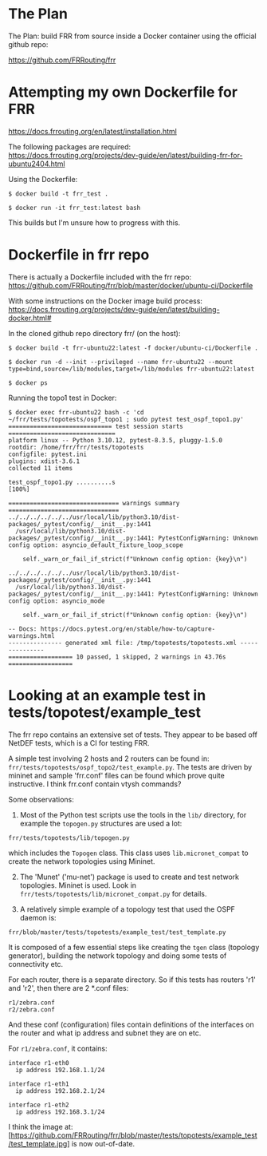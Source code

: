 # The Plan

The Plan:  build FRR from source inside a Docker container using the official github repo:

https://github.com/FRRouting/frr

# Attempting my own Dockerfile for FRR

https://docs.frrouting.org/en/latest/installation.html

The following packages are required:
https://docs.frrouting.org/projects/dev-guide/en/latest/building-frr-for-ubuntu2404.html

Using the Dockerfile:
~~~
$ docker build -t frr_test .

$ docker run -it frr_test:latest bash
~~~

This builds but I'm unsure how to progress with this.


# Dockerfile in frr repo

There is actually a Dockerfile included with the frr repo:
https://github.com/FRRouting/frr/blob/master/docker/ubuntu-ci/Dockerfile

With some instructions on the Docker image build process:
https://docs.frrouting.org/projects/dev-guide/en/latest/building-docker.html#

In the cloned github repo directory frr/ (on the host):
~~~
$ docker build -t frr-ubuntu22:latest -f docker/ubuntu-ci/Dockerfile .

$ docker run -d --init --privileged --name frr-ubuntu22 --mount type=bind,source=/lib/modules,target=/lib/modules frr-ubuntu22:latest

$ docker ps
~~~

Running the topo1 test in Docker:

~~~
$ docker exec frr-ubuntu22 bash -c 'cd ~/frr/tests/topotests/ospf_topo1 ; sudo pytest test_ospf_topo1.py'
============================= test session starts ==============================
platform linux -- Python 3.10.12, pytest-8.3.5, pluggy-1.5.0
rootdir: /home/frr/frr/tests/topotests
configfile: pytest.ini
plugins: xdist-3.6.1
collected 11 items

test_ospf_topo1.py ..........s                                           [100%]

=============================== warnings summary ===============================
../../../../../../usr/local/lib/python3.10/dist-packages/_pytest/config/__init__.py:1441
  /usr/local/lib/python3.10/dist-packages/_pytest/config/__init__.py:1441: PytestConfigWarning: Unknown config option: asyncio_default_fixture_loop_scope
  
    self._warn_or_fail_if_strict(f"Unknown config option: {key}\n")

../../../../../../usr/local/lib/python3.10/dist-packages/_pytest/config/__init__.py:1441
  /usr/local/lib/python3.10/dist-packages/_pytest/config/__init__.py:1441: PytestConfigWarning: Unknown config option: asyncio_mode
  
    self._warn_or_fail_if_strict(f"Unknown config option: {key}\n")

-- Docs: https://docs.pytest.org/en/stable/how-to/capture-warnings.html
--------------- generated xml file: /tmp/topotests/topotests.xml ---------------
================== 10 passed, 1 skipped, 2 warnings in 43.76s ==================
~~~


#  Looking at an example test in tests/topotest/example_test

The frr repo contains an extensive set of tests.  They appear to be based off NetDEF tests, which is a CI for testing FRR.

A simple test involving 2 hosts and 2 routers can be found in: `frr/tests/topotests/ospf_topo2/test_example.py`.  The tests are driven by mininet and sample 'frr.conf' files can be found which prove quite instructive.  I think frr.conf contain vtysh commands?

Some observations:

1.  Most of the Python test scripts use the tools in the `lib/` directory, for example the `topogen.py` structures are used a lot:
~~~
frr/tests/topotests/lib/topogen.py
~~~
which includes the `Topogen` class.  This class uses `lib.micronet_compat` to create the network topologies using Mininet.

2.  The 'Munet' ('mu-net') package is used to create and test network topologies.  Mininet is used.  Look in `frr/tests/topotests/lib/micronet_compat.py` for details.

3.  A relatively simple example of a topology test that used the OSPF daemon is:
~~~~
frr/blob/master/tests/topotests/example_test/test_template.py
~~~~
It is composed of a few essential steps like creating the `tgen` class (topology generator), building the network topology and doing some tests of connectivity etc.

For each router, there is a separate directory.  So if this tests has routers 'r1' and 'r2', then there are 2 *.conf files:
~~~
r1/zebra.conf
r2/zebra.conf
~~~
And these conf (configuration) files contain definitions of the interfaces on the router and what ip address and subnet they are on etc.

For `r1/zebra.conf`, it contains:
~~~
interface r1-eth0
  ip address 192.168.1.1/24

interface r1-eth1
  ip address 192.168.2.1/24

interface r1-eth2
  ip address 192.168.3.1/24
~~~

I think the image at: [https://github.com/FRRouting/frr/blob/master/tests/topotests/example_test/test_template.jpg] is now out-of-date.

